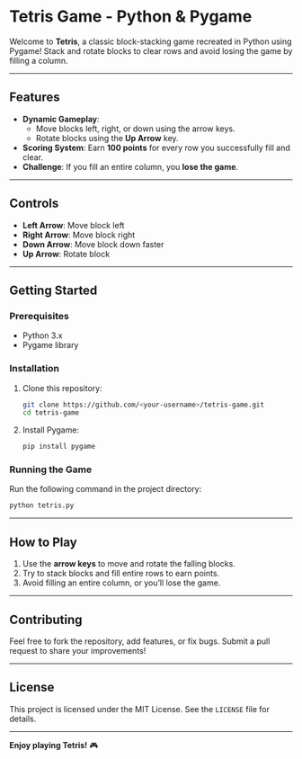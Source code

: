 # Tetris Game - Python & Pygame  

Welcome to **Tetris**, a classic block-stacking game recreated in Python using Pygame! Stack and rotate blocks to clear rows and avoid losing the game by filling a column.  

---

## Features  
- **Dynamic Gameplay**:  
  - Move blocks left, right, or down using the arrow keys.  
  - Rotate blocks using the **Up Arrow** key.  
- **Scoring System**: Earn **100 points** for every row you successfully fill and clear.  
- **Challenge**: If you fill an entire column, you **lose the game**.  

---

## Controls  
- **Left Arrow**: Move block left  
- **Right Arrow**: Move block right  
- **Down Arrow**: Move block down faster  
- **Up Arrow**: Rotate block  

---

## Getting Started  

### Prerequisites  
- Python 3.x  
- Pygame library  

### Installation  
1. Clone this repository:  
   ```bash  
   git clone https://github.com/<your-username>/tetris-game.git  
   cd tetris-game  
   ```  
2. Install Pygame:  
   ```bash  
   pip install pygame  
   ```  

### Running the Game  
Run the following command in the project directory:  
```bash  
python tetris.py  
```  

---

## How to Play  
1. Use the **arrow keys** to move and rotate the falling blocks.  
2. Try to stack blocks and fill entire rows to earn points.  
3. Avoid filling an entire column, or you’ll lose the game.  

---

## Contributing  
Feel free to fork the repository, add features, or fix bugs. Submit a pull request to share your improvements!  

---

## License  
This project is licensed under the MIT License. See the `LICENSE` file for details.  

---

**Enjoy playing Tetris!** 🎮
